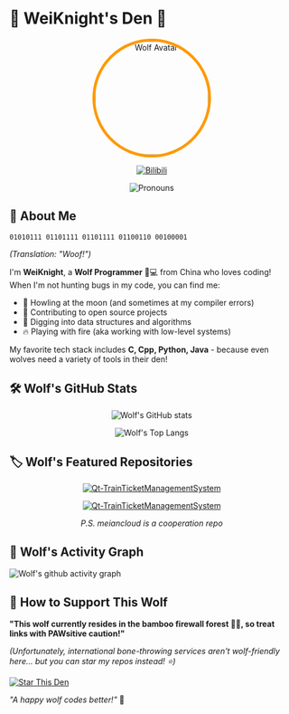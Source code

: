 # 🐺 WeiKnight's Den 🐾

<div align="center">
  <img src="https://avatars.githubusercontent.com/WeiKnight0" alt="Wolf Avatar" width="200" style="border-radius: 50%; border: 5px solid #ff9900;"/>
  
[![Bilibili](https://img.shields.io/badge/-Bilibili_Channel-%23FF8EB7?style=flat&logo=bilibili&logoColor=white)](https://space.bilibili.com/422502377)  
<!-- [![Weibo](https://img.shields.io/badge/-Weibo-%23E6162D?style=flat&logo=sina-weibo&logoColor=white)](https://weibo.com/u/yourID)   -->
<!-- [![Zhihu](https://img.shields.io/badge/-Zhihu_Q&A-%230066FF?style=flat&logo=zhihu&logoColor=white)](https://www.zhihu.com/people/yourID) -->
<!-- [![Xiaohongshu](https://img.shields.io/badge/-Xiaohongshu_Notes-%23FF2442?style=flat&logo=xiaohongshu&logoColor=white)](https://www.xiaohongshu.com/user/profile/yourID) -->
![Pronouns](https://img.shields.io/badge/Pronouns-He/Him-%23FFA500?style=flat)  
</div>

## 🐾 About Me

```wolf
01010111 01101111 01101111 01100110 00100001 
```
*(Translation: "Woof!")*

I'm **WeiKnight**, a **Wolf Programmer** 🐺💻 from China who loves coding! When I'm not hunting bugs in my code, you can find me:

- 🌙 Howling at the moon (and sometimes at my compiler errors)
- 🐾 Contributing to open source projects
- 🦴 Digging into data structures and algorithms
- 🔥 Playing with fire (aka working with low-level systems)

My favorite tech stack includes **C, Cpp, Python, Java** - because even wolves need a variety of tools in their den!

## 🛠️ Wolf's GitHub Stats

<div align="center">

![Wolf's GitHub stats](https://github-readme-stats.vercel.app/api?username=weiknight0&show_icons=true&theme=radical)

</div>
<div align="center">

![Wolf's Top Langs](https://github-readme-stats.vercel.app/api/top-langs/?username=weiknight0&layout=donut&theme=radical)
</div>

## 🏷️ Wolf's Featured Repositories

<div align="center">
  
[![Qt-TrainTicketManagementSystem](https://github-readme-stats.vercel.app/api/pin/?username=weiknight0&repo=Qt-TrainTicketManagementSystem&theme=radical)](https://github.com/WeiKnight0/Qt-TrainTicketManagementSystem)

</div>
<div align="center">

[![Qt-TrainTicketManagementSystem](https://github-readme-stats.vercel.app/api/pin/?username=r1Way&repo=meiancloud&theme=radical)](https://github.com/r1Way/meiancloud)

*P.S. meiancloud is a cooperation repo*

</div>

## 🌙 Wolf's Activity Graph

![Wolf's github activity graph](https://github-readme-activity-graph.vercel.app/graph?username=weiknight0&theme=react)

## 🐺 How to Support This Wolf

**"This wolf currently resides in the bamboo firewall forest 🌳🔥, so treat links with PAWsitive caution!"**

*(Unfortunately, international bone-throwing services aren't wolf-friendly here... but you can star my repos instead! ⭐)*

[![Star This Den](https://img.shields.io/badge/-Star_My_Repos-%23FFCC00?style=for-the-badge&logo=github&logoColor=white)](https://github.com/weiknight0?tab=repositories)

*"A happy wolf codes better!"* 🐾